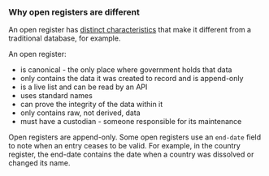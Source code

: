 ### Why open registers are different

An open register has [distinct characteristics](https://gds.blog.gov.uk/2015/10/13/the-characteristics-of-a-register/) that make it different from a traditional database, for example.

An open register:  

* is canonical - the only place where government holds that data  
* only contains the data it was created to record and is append-only  
* is a live list and can be read by an API  
* uses standard names  
* can prove the integrity of the data within it  
* only contains raw, not derived, data  
* must have a custodian - someone responsible for its maintenance  

Open registers are append-only. Some open registers use an `end-date` field to note when an entry ceases to be valid. For example, in the country register, the end-date contains the date when a country was dissolved or changed its name.
